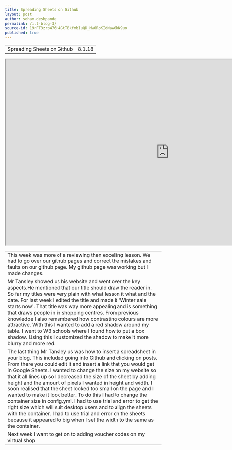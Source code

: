 ```yaml
---
title: Spreading Sheets on Github
layout: post
author: soham.deshpande
permalink: /i.t-blog-3/
source-id: 19rFT3zrp476H4GtTBkfmbIuQD_Mw6RoKIdNaw0kN9uo
published: true
---
```

<table>
  <tr>
    <td>Spreading Sheets on Github</td>
    <td>8.1.18</td>
  </tr>
</table>


<table>
  <tr>
    <td>This week was more of a reviewing then excelling lesson. We had to go over our github pages and correct the mistakes and faults on our github page. My github page was working but I made changes.</td>
  </tr>
  <tr>
    <td>Mr Tansley showed us his website and went over the key aspects.He mentioned that our title should draw the reader in. So far my titles were very plain with what lesson it what and the date. For last week I edited the title and made it 'Winter sale starts now'. That title was way more appealing and is something that draws people in in shopping centres. From previous knowledge I also remembered how contrasting colours are more attractive. With this I wanted to add a red shadow around my table. I went to W3 schools where I found how to put a box shadow. Using this I customized the shadow to make it more blurry and more red. 
    
</td>
<iframe height="600px" width="1050px" src="https://docs.google.com/spreadsheets/d/e/2PACX-1vQofjpPEv6ZenUEA_jJ_UNJ0jvjU3-Flugx_2Tp3sRN3XoIgvdEQwx2ASRxQ2ZK1Qe5iBv75EutaW_i/pubhtml?widget=true&amp;headers=false"></iframe>

  </tr>
  <tr>
    <td>The last thing Mr Tansley us was how to insert a spreadsheet in your blog. This included going into Github and clicking on posts. From there you could edit it and insert a link that you would get in Google Sheets. I wanted to change the size on my website so that it all lines up so I decreased the size of the sheet by adding height and the amount of pixels I wanted in height and width. I soon realised that the sheet looked too small on the page and I wanted to make it look better. To do this I had to change the container size in config.yml. I had to use trial and error to get the right size which will suit desktop users and to align the sheets with the container. I had to use trial and error on the sheets because it appeared to big when I set the width to the same as the container.
</td>
  </tr>
  <tr>
    <td>Next week I want to get on to adding voucher codes on my virtual shop</td>
  </tr>
</table>


